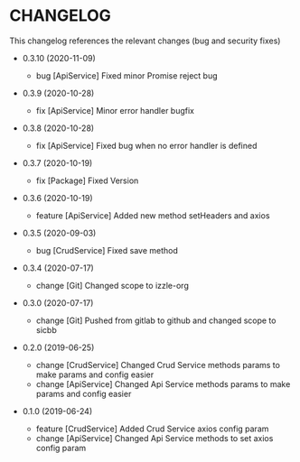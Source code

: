 CHANGELOG
=========

This changelog references the relevant changes (bug and security fixes)

* 0.3.10 (2020-11-09)

    * bug [ApiService] Fixed minor Promise reject bug

* 0.3.9 (2020-10-28)

    * fix [ApiService] Minor error handler bugfix

* 0.3.8 (2020-10-28)

    * fix [ApiService] Fixed bug when no error handler is defined

* 0.3.7 (2020-10-19)
    
    * fix [Package] Fixed Version

* 0.3.6 (2020-10-19)

    * feature [ApiService] Added new method setHeaders and axios

* 0.3.5 (2020-09-03)

    * bug [CrudService] Fixed save method

* 0.3.4 (2020-07-17)

    * change [Git] Changed scope to izzle-org

* 0.3.0 (2020-07-17)

    * change [Git] Pushed from gitlab to github and changed scope to sicbb

* 0.2.0 (2019-06-25)

    * change [CrudService] Changed Crud Service methods params to make params and config easier
    * change [ApiService] Changed Api Service methods params to make params and config easier

* 0.1.0 (2019-06-24)

    * feature [CrudService] Added Crud Service axios config param
    * change [ApiService] Changed Api Service methods to set axios config param
